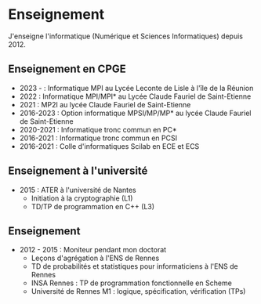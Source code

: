 # Enseignement

J'enseigne l'informatique (Numérique et Sciences Informatiques) depuis 2012.

## Enseignement en CPGE 
- 2023 - : Informatique MPI au Lycée Leconte de Lisle à l'île de la Réunion
- 2022 : Informatique MPI/MPI* au Lycée Claude Fauriel de Saint-Etienne
- 2021 : MP2I au lycée Claude Fauriel de Saint-Etienne
- 2016-2023 : Option informatique MPSI/MP/MP* au lycée Claude Fauriel de Saint-Etienne
- 2020-2021 : Informatique tronc commun en PC*
- 2016-2021 : Informatique tronc commun en PCSI
- 2016-2021 : Colle d'informatiques Scilab en ECE et ECS

## Enseignement à l'université
- 2015 : ATER à l'université de Nantes
    * Initiation à la cryptographie (L1)
    * TD/TP de programmation en C++ (L3)

## Enseignement
- 2012 - 2015 : Moniteur pendant mon doctorat
    * Leçons d'agrégation à l'ENS de Rennes
    * TD de probabilités et statistiques pour informaticiens à l'ENS de Rennes 
    * INSA Rennes : TP de programmation fonctionnelle en Scheme
    * Université de Rennes M1 : logique, spécification, vérification (TPs)
